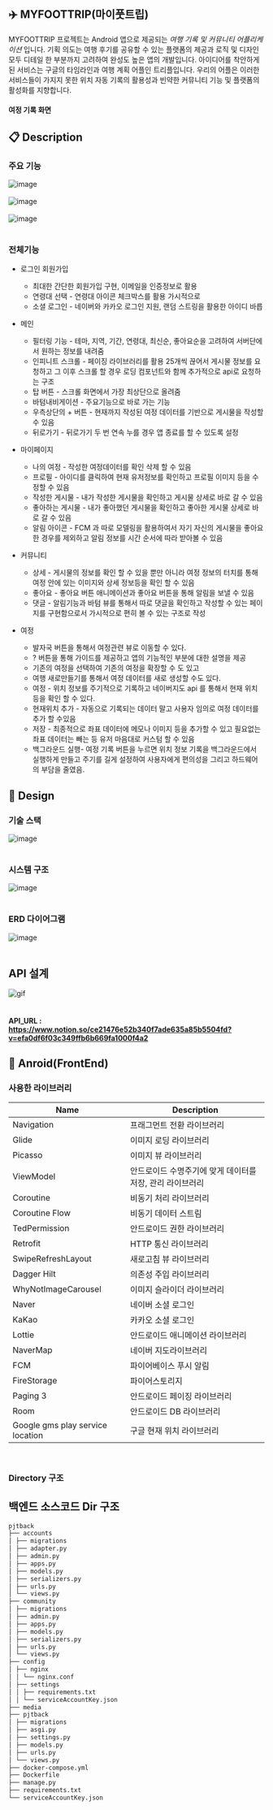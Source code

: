 ## :airplane: MYFOOTTRIP(마이풋트립)

MYFOOTTRIP 프로젝트는 Android 앱으로 제공되는 _여행 기록 및 커뮤니티 어플리케이션_ 입니다. 기획 의도는 여행 후기를 공유할 수 있는 플랫폼의 제공과 로직 및 디자인 모두 디테일 한 부분까지 고려하여 완성도 높은 앱의 개발입니다. 아이디어를 착안하게 된 서비스는 구글의 타임라인과 여행 계획 어플인 트리플입니다. 우리의 어플은 이러한 서비스들이 가지지 못한 위치 자동 기록의 활용성과 빈약한 커뮤니티 기능 및 플랫폼의 활성화를 지향합니다.

#### 여정 기록 화면


## :clipboard: Description

### 주요 기능
![image](image/3.주요_기능1.png) <br/>
<br/>
![image](image/4.주요_기능2.png) <br/>
<br/>
![image](image/5.주요_기능3.png) <br/>
<br/>


### 전체기능

- 로그인 회원가입 
  
  - 최대한 간단한 회원가입 구현, 이메일을 인증정보로 활용
  - 연령대 선택 - 연령대 아이콘 체크박스를 활용 가시적으로
  - 소셜 로그인 - 네이버와 카카오 로그인 지원, 랜덤 스트링을 활용한 아이디 바릅

- 메인
  
  - 필터링 기능 - 테마, 지역, 기간, 연령대, 최신순, 좋아요순을 고려하여 서버단에서 원하는 정보를 내려줌
  - 인피니트 스크롤 - 페이징 라이브러리를 활용 25개씩 끊어서 게시물 정보를 요청하고 그 이후 스크롤 할 경우 로딩 컴포넌트와 함께 추가적으로 api로 요청하는 구조
  - 탑 버튼 - 스크롤 화면에서 가장 최상단으로 올려줌
  - 바텀내비게이션 - 주요기능으로 바로 가는 기능
  - 우측상단의 + 버튼 - 현재까지 작성된 여정 데이터를 기반으로 게시물을 작성할 수 있음
  - 뒤로가기 - 뒤로가기 두 번 연속 누를 경우 앱 종료를 할 수 있도록 설정

- 마이페이지
  
  - 나의 여정 - 작성한 여정데이터를 확인 삭제 할 수 있음
  - 프로필 - 아이디를 클릭하여 현재 유저정보를 확인하고 프로필 이미지 등을 수정할 수 있음
  - 작성한 게시물 - 내가 작성한 게시물을 확인하고 게시물 상세로 바로 갈 수 있음
  - 좋아하는 게시물 - 내가 좋아했던 게시물을 확인하고 좋아한 게시물 상세로 바로 갈 수 있음
  - 알림 아이콘 - FCM 과 따로 모델링을 활용하여서 자기 자신의 게시물을 좋아요 한 경우를 제외하고 알림 정보를 시간 순서에 따라 받아볼 수 있음

- 커뮤니티
  
  - 상세 - 게시물의 정보를 확인 할 수 있을 뿐만 아니라 여정 정보의 터치를 통해 여정 안에 있는 이미지와 상세 정보등을 확인 할 수 있음
  - 좋아요 - 좋아요 버튼 애니메이션과 좋아요 버튼을 통해 알림을 보낼 수 있음
  - 댓글 - 알림기능과 바텀 뷰를 통해서 따로 댓글을 확인하고 작성할 수 있는 페이지를 구현함으로서 가시적으로 편히 볼 수 있는 구조로 작성

- 여정
  
  - 발자국 버튼을 통해서 여정관련 뷰로 이동할 수 있다.
  - ? 버튼을 통해 가이드를 제공하고 앱의 기능적인 부분에 대한 설명을 제공
  - 기존의 여정을 선택하여 기존의 여정을 확장할 수 도 있고
  - 여행 새로만들기를 통해서 여정 데이터를 새로 생성할 수도 있다.
  - 여정 - 위치 정보를 주기적으로 기록하고 네이버지도 api 를 통해서 현재 위치 등을 확인 할 수 있다. 
  - 현재위치 추가 - 자동으로 기록되는 데이터 말고 사용자 임의로 여정 데이터를 추가 할 수있음
  - 저장 - 최종적으로 좌표 데이터에 메모나 이미지 등을 추가할 수 있고 필요없는 좌표 데이터는 빼는 등 유저 마음대로 커스텀 할 수 있음
  - 백그라운드 실행- 여정 기록 버튼을 누르면 위치 정보 기록을 백그라운드에서 실행하게 만들고 주기를 길게 설정하여 사용자에게 편의성을 그리고 하드웨어의 부담을 줄였음.

## :art: Design

### 기술 스택
![image](image/6.기술_스택.png) <br/>
<br/>

### 시스템 구조
![image](image/7.시스템_구조.png) <br/>
<br/>

### ERD 다이어그램
![image](image/8.ERD_다이어그램.png) <br/>
<br/>

## API 설계
![gif](image/9.API_명세서.gif) <br/>
<br/>

#### API_URL : https://www.notion.so/ce21476e52b340f7ade635a85b5504fd?v=efa0df6f03c349ffb6b669fa1000f4a2

## :iphone: Anroid(FrontEnd)
### 사용한 라이브러리
| Name             | Description                                  |
| ---------------- | -------------------------------------------- |
| Navigation       | 프래그먼트 전환 라이브러리                   |
| Glide            | 이미지 로딩 라이브러리                       |
| Picasso          | 이미지 뷰 라이브러리                         |
| ViewModel        | 안드로이드 수명주기에 맞게 데이터를 저장, 관리 라이브러리 |
| Coroutine        | 비동기 처리 라이브러리                       |
| Coroutine Flow   | 비동기 데이터 스트림                         |
| TedPermission    | 안드로이드 권한 라이브러리                   |
| Retrofit         | HTTP 통신 라이브러리                        |
| SwipeRefreshLayout| 새로고침 뷰 라이브러리                |
| Dagger Hilt      | 의존성 주입 라이브러리                       |
|  WhyNotImageCarousel | 이미지 슬라이더 라이브러리                       |
| Naver            | 네이버 소셜 로그인                           |
| KaKao            | 카카오 소셜 로그인                           |
| Lottie           | 안드로이드 애니메이션 라이브러리             |
| NaverMap         | 네이버 지도라이브러리                        |
| FCM              | 파이어베이스 푸시 알림                       |
| FireStorage      | 파이어스토리지                              |
| Paging 3         | 안드로이드 페이징 라이브러리                 |
| Room             | 안드로이드 DB 라이브러리                     |
| Google gms play service location| 구글 현재 위치 라이브러리    |
<br/>

### Directory 구조


## 백엔드 소스코드 Dir 구조

```bash
pjtback
├── accounts
│ ├── migrations
│ ├── adapter.py
│ ├── admin.py
│ ├── apps.py
│ ├── models.py
│ ├── serializers.py
│ ├── urls.py
│ └── views.py
├── community
│ ├── migrations
│ ├── admin.py
│ ├── apps.py
│ ├── models.py
│ ├── serializers.py
│ ├── urls.py
│ └── views.py
├── config
│ ├── nginx
│ │ └── nginx.conf
│ ├── settings
│ │ ├── requirements.txt
│ │ └── serviceAccountKey.json
├── media
├── pjtback
│ ├── migrations
│ ├── asgi.py
│ ├── settings.py
│ ├── models.py
│ ├── urls.py
│ └── views.py
├── docker-compose.yml
├── Dockerfile
├── manage.py
├── requirements.txt
└── serviceAccountKey.json
```


